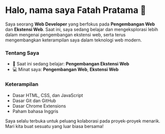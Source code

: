 # Halo, nama saya **Fatah Pratama** 👋

Saya seorang **Web Developer** yang berfokus pada **Pengembangan Web** dan **Ekstensi Web**. Saat ini, saya sedang belajar dan mengeksplorasi lebih dalam mengenai pengembangan ekstensi web, serta terus mengembangkan keterampilan saya dalam teknologi web modern.

### Tentang Saya

- 🌱 Saat ini sedang belajar: **Pengembangan Ekstensi Web**
- 💻 Minat saya: **Pengembangan Web**, **Ekstensi Web**

### Keterampilan

- Dasar HTML, CSS, dan JavaScript
- Dasar Git dan GitHub
- Dasar Chrome Extensions
- Paham bahasa Inggris

Saya selalu terbuka untuk peluang kolaborasi pada proyek-proyek menarik. Mari kita buat sesuatu yang luar biasa bersama!
